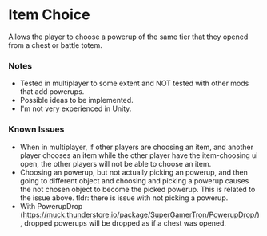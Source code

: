 # Item Choice

Allows the player to choose a powerup of the same tier that they opened from a chest or battle totem. 

### Notes

- Tested in multiplayer to some extent and NOT tested with other mods that add powerups.
- Possible ideas to be implemented.
- I'm not very experienced in Unity.

### Known Issues
- When in multiplayer, if other players are choosing an item, and another player chooses an item while the other player have the item-choosing ui open, the other players will not be able to choose an item.
- Choosing an powerup, but not actually picking an powerup, and then going to different object and choosing and picking a powerup causes the not chosen object to become the picked powerup. This is related to the issue above. tldr: there is issue with not picking a powerup.
- With PowerupDrop (https://muck.thunderstore.io/package/SuperGamerTron/PowerupDrop/), dropped powerups will be dropped as if a chest was opened.
